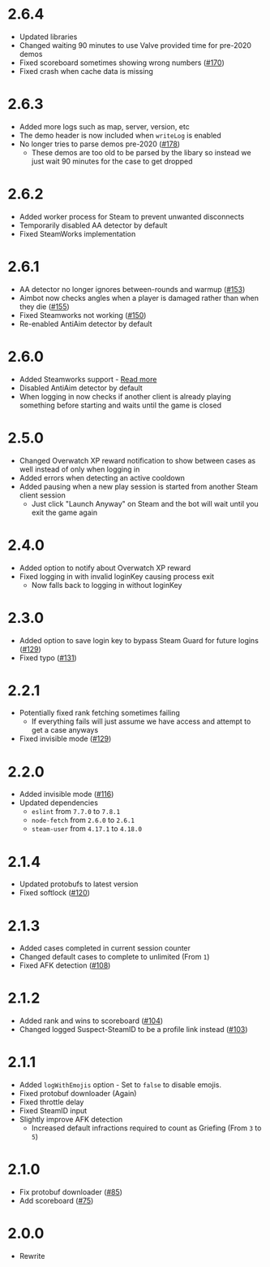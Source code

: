 # 2.6.4

- Updated libraries
- Changed waiting 90 minutes to use Valve provided time for pre-2020 demos
- Fixed scoreboard sometimes showing wrong numbers ([#170]([#170](https://github.com/BeepIsla/CSGO-Overwatch-Bot/issues/170)))
- Fixed crash when cache data is missing

# 2.6.3

- Added more logs such as map, server, version, etc
- The demo header is now included when `writeLog` is enabled
- No longer tries to parse demos pre-2020 ([#178](https://github.com/BeepIsla/CSGO-Overwatch-Bot/issues/178))
  - These demos are too old to be parsed by the libary so instead we just wait 90 minutes for the case to get dropped

# 2.6.2

- Added worker process for Steam to prevent unwanted disconnects
- Temporarily disabled AA detector by default
- Fixed SteamWorks implementation

# 2.6.1

- AA detector no longer ignores between-rounds and warmup ([#153](https://github.com/BeepIsla/CSGO-Overwatch-Bot/pull/153))
- Aimbot now checks angles when a player is damaged rather than when they die ([#155](https://github.com/BeepIsla/CSGO-Overwatch-Bot/pull/155))
- Fixed Steamworks not working ([#150](https://github.com/BeepIsla/CSGO-Overwatch-Bot/issues/150))
- Re-enabled AntiAim detector by default

# 2.6.0

- Added Steamworks support - [Read more](https://github.com/BeepIsla/CSGO-Overwatch-Bot#steamworks)
- Disabled AntiAim detector by default
- When logging in now checks if another client is already playing something before starting and waits until the game is closed

# 2.5.0

- Changed Overwatch XP reward notification to show between cases as well instead of only when logging in
- Added errors when detecting an active cooldown
- Added pausing when a new play session is started from another Steam client session
  - Just click "Launch Anyway" on Steam and the bot will wait until you exit the game again

# 2.4.0

- Added option to notify about Overwatch XP reward
- Fixed logging in with invalid loginKey causing process exit
  - Now falls back to logging in without loginKey

# 2.3.0

- Added option to save login key to bypass Steam Guard for future logins ([#129](https://github.com/BeepIsla/CSGO-Overwatch-Bot/issues/129))
- Fixed typo ([#131](https://github.com/BeepIsla/CSGO-Overwatch-Bot/pull/131))

# 2.2.1

- Potentially fixed rank fetching sometimes failing
  - If everything fails will just assume we have access and attempt to get a case anyways
- Fixed invisible mode ([#129](https://github.com/BeepIsla/CSGO-Overwatch-Bot/issues/129))

# 2.2.0

- Added invisible mode ([#116](https://github.com/BeepIsla/CSGO-Overwatch-Bot/issues/116))
- Updated dependencies
  - `eslint` from `7.7.0` to `7.8.1`
  - `node-fetch` from `2.6.0` to `2.6.1`
  - `steam-user` from `4.17.1` to `4.18.0`

# 2.1.4

- Updated protobufs to latest version
- Fixed softlock ([#120](https://github.com/BeepIsla/CSGO-Overwatch-Bot/issues/120))

# 2.1.3

- Added cases completed in current session counter
- Changed default cases to complete to unlimited (From `1`)
- Fixed AFK detection ([#108](https://github.com/BeepIsla/CSGO-Overwatch-Bot/pull/108))

# 2.1.2

- Added rank and wins to scoreboard ([#104](https://github.com/BeepIsla/CSGO-Overwatch-Bot/issues/104))
- Changed logged Suspect-SteamID to be a profile link instead ([#103](https://github.com/BeepIsla/CSGO-Overwatch-Bot/pull/103))

# 2.1.1

- Added `logWithEmojis` option - Set to `false` to disable emojis.
- Fixed protobuf downloader (Again)
- Fixed throttle delay
- Fixed SteamID input
- Slightly improve AFK detection
  - Increased default infractions required to count as Griefing (From `3` to `5`)

# 2.1.0

- Fix protobuf downloader ([#85](https://github.com/BeepIsla/CSGO-Overwatch-Bot/issues/85))
- Add scoreboard ([#75](https://github.com/BeepIsla/CSGO-Overwatch-Bot/issues/85))

# 2.0.0

- Rewrite
